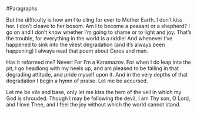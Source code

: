 #Paragraphs

But the difficulty is how am I to cling for ever to Mother Earth. I don’t kiss her. I don’t cleave to her bosom. Am I to become a peasant or a shepherd? I go on and I don’t know whether I’m going to shame or to light and joy. That’s the trouble, for everything in the world is a riddle! And whenever I’ve happened to sink into the vilest degradation (and it’s always been happening) I always read that poem about Ceres and man. 

Has it reformed me? Never! For I’m a Karamazov. For when I do leap into the pit, I go headlong with my heels up, and am pleased to be falling in that degrading attitude, and pride myself upon it. And in the very depths of that degradation I begin a hymn of praise. Let me be accursed.

 Let me be vile and base, only let me kiss the hem of the veil in which my God is shrouded. Though I may be following the devil, I am Thy son, O Lord, and I love Thee, and I feel the joy without which the world cannot stand. 